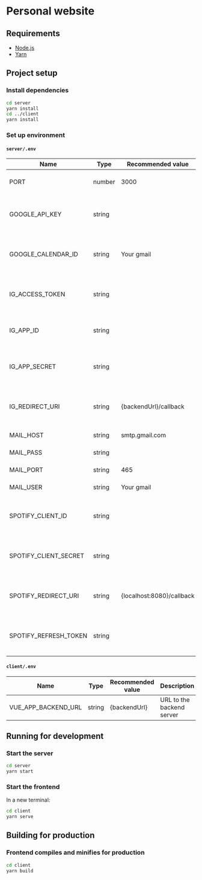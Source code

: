 # Personal website

## Requirements
- [Node.js](https://nodejs.org/en/)
- [Yarn](https://yarnpkg.com/en/docs/install)

## Project setup
### Install dependencies
```bash
cd server
yarn install
cd ../client
yarn install
```

### Set up environment
#### `server/.env`
| Name                  | Type   | Recommended value         |  Description |
|-----------------------|--------|---------------------------|-----------------------------------------------|
| PORT                  | number | 3000                      | Port to run the server on                     |
| GOOGLE_API_KEY        | string |                           | API key from Google Developers Console        |
| GOOGLE_CALENDAR_ID    | string | Your gmail                | Your calendar ID, usually your gmail address  |
| IG_ACCESS_TOKEN       | string |                           | Access token from Instagram Developer Console |
| IG_APP_ID             | string |                           | App ID from Instagram Developer Console       |
| IG_APP_SECRET         | string |                           | App secret from Instagram Developer Console   |
| IG_REDIRECT_URI       | string | {backendUrl}/callback     | Redirect URI from Instagram Developer Console |
| MAIL_HOST             | string | smtp.gmail.com            | Mail server host                              |
| MAIL_PASS             | string |                           | Mail server password                          |
| MAIL_PORT             | string | 465                       | Mail server port                              |
| MAIL_USER             | string | Your gmail                | Mail server email                             |
| SPOTIFY_CLIENT_ID     | string |                           | Client ID from Spotify Developer Console      |
| SPOTIFY_CLIENT_SECRET | string |                           | Client secret from Spotify Developer Console  |
| SPOTIFY_REDIRECT_URI  | string | {localhost:8080}/callback | Redirect URI from Spotify Developer Console   |
| SPOTIFY_REFRESH_TOKEN | string |                           | Refresh token from Spotify Developer Console  |

#### `client/.env`
| Name                | Type   | Recommended value |  Description              |
|---------------------|--------|-------------------|---------------------------|
| VUE_APP_BACKEND_URL | string | {backendUrl}      | URL to the backend server |

## Running for development
### Start the server
```bash
cd server
yarn start
```

### Start the frontend
In a new terminal:
```bash
cd client
yarn serve
```

## Building for production
### Frontend compiles and minifies for production
```bash
cd client
yarn build
```
